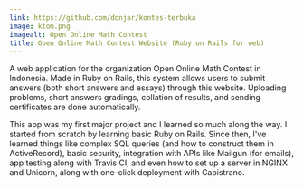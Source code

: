 ```yaml
---
link: https://github.com/donjar/kontes-terbuka
image: ktom.png
imagealt: Open Online Math Contest
title: Open Online Math Contest Website (Ruby on Rails for web)
---
```

A web application for the organization Open Online Math Contest in Indonesia. Made in Ruby on Rails, this system allows users to submit answers (both short answers and essays) through this website. Uploading problems, short answers gradings, collation of results, and sending certificates are done automatically.

This app was my first major project and I learned so much along the way. I started from scratch by learning basic Ruby on Rails. Since then, I've learned things like complex SQL queries (and how to construct them in ActiveRecord), basic security, integration with APIs like Mailgun (for emails), app testing along with Travis CI, and even how to set up a server in NGINX and Unicorn, along with one-click deployment with Capistrano.
